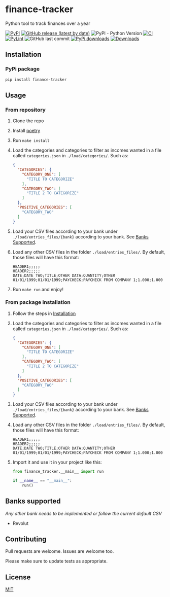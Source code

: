 # finance-tracker

Python tool to track finances over a year

[![PyPI](https://img.shields.io/pypi/v/finance-tracker)](https://pypi.org/project/finance-tracker/)
[![GitHub release (latest by date)](https://img.shields.io/github/v/release/w0rmr1d3r/finance-tracker)](https://github.com/w0rmr1d3r/finance-tracker/releases)
![PyPI - Python Version](https://img.shields.io/pypi/pyversions/finance-tracker)
[![CI](https://github.com/w0rmr1d3r/finance-tracker/actions/workflows/ci.yml/badge.svg?branch=master)](https://github.com/w0rmr1d3r/finance-tracker/actions/workflows/ci.yml)
[![PyLint](https://github.com/w0rmr1d3r/finance-tracker/actions/workflows/pylint.yml/badge.svg?branch=master)](https://github.com/w0rmr1d3r/finance-tracker/actions/workflows/pylint.yml)
![GitHub last commit](https://img.shields.io/github/last-commit/w0rmr1d3r/finance-tracker)
[![PyPi downloads](https://img.shields.io/pypi/dm/finance-tracker?label=PyPi%20downloads)](https://pypistats.org/packages/finance-tracker)
[![Downloads](https://pepy.tech/badge/finance-tracker/month)](https://pepy.tech/project/finance-tracker)

## Installation

### PyPi package

```bash
pip install finance-tracker
```

## Usage

### From repository

1. Clone the repo
2. Install [poetry](https://python-poetry.org)
3. Run `make install`
4. Load the categories and categories to filter as incomes wanted in a file called `categories.json`
   in `./load/categories/`. Such as:
    ```json
    {
      "CATEGORIES": {
        "CATEGORY_ONE": [
          "TITLE TO CATEGORIZE"
        ],
        "CATEGORY_TWO": [
          "TITLE 2 TO CATEGORIZE"
        ]
      },
      "POSITIVE_CATEGORIES": [
        "CATEGORY_TWO"
      ]
    }
    ```

5. Load your CSV files according to your bank under `./load/entries_files/{bank}` according to your bank.
   See [Banks Supported](#banks-supported).

6. Load any other CSV files in the folder `./load/entries_files/`. By default, those files will have this format:
    ```csv
    HEADER1;;;;;
    HEADER2;;;;;
    DATE;DATE TWO;TITLE;OTHER DATA;QUANTITY;OTHER
    01/01/1999;01/01/1999;PAYCHECK;PAYCHECK FROM COMPANY 1;1.000;1.000
    ```

7. Run `make run` and enjoy!

### From package installation

1. Follow the steps in [Installation](#installation)
2. Load the categories and categories to filter as incomes wanted in a file called `categories.json`
   in `./load/categories/`. Such as:
    ```json
    {
      "CATEGORIES": {
        "CATEGORY_ONE": [
          "TITLE TO CATEGORIZE"
        ],
        "CATEGORY_TWO": [
          "TITLE 2 TO CATEGORIZE"
        ]
      },
      "POSITIVE_CATEGORIES": [
        "CATEGORY_TWO"
      ]
    }
    ```

3. Load your CSV files according to your bank under `./load/entries_files/{bank}` according to your bank.
   See [Banks Supported](#banks-supported).

4. Load any other CSV files in the folder `./load/entries_files/`. By default, those files will have this format:
    ```csv
    HEADER1;;;;;
    HEADER2;;;;;
    DATE;DATE TWO;TITLE;OTHER DATA;QUANTITY;OTHER
    01/01/1999;01/01/1999;PAYCHECK;PAYCHECK FROM COMPANY 1;1.000;1.000
    ```

5. Import it and use it in your project like this:
    ```python
    from finance_tracker.__main__ import run

    if __name__ == "__main__":
        run()
    ```

## Banks supported

_Any other bank needs to be implemented or follow the current default CSV_

- Revolut

## Contributing

Pull requests are welcome. Issues are welcome too.

Please make sure to update tests as appropriate.

## License

[MIT](https://choosealicense.com/licenses/mit/)
